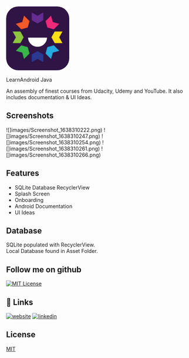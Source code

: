 
![Logo](images/ico2.png)


LearnAndroid Java

An assembly of finest courses from Udacity, Udemy and YouTube. It also includes documentation & UI Ideas.



## Screenshots

![]images/Screenshot_1638310222.png)
![]images/Screenshot_1638310247.png)
![]images/Screenshot_1638310254.png)
![]images/Screenshot_1638310261.png)
![]images/Screenshot_1638310266.png)




## Features

- SQLite Database RecyclerView
- Splash Screen
- Onboarding
- Android Documentation
- UI Ideas




## Database

SQLite populated with RecyclerView. \
Local Database found in Asset Folder. 



## Follow me on github


[![MIT License](https://img.shields.io/github/followers/5?style=social)](https://github.com/tterb/atomic-design-ui/blob/master/LICENSEs)


 
## 🔗 Links
[![website](https://img.shields.io/badge/my_portfolio-000?style=for-the-badge&logo=ko-fi&logoColor=white)](https://katherinempeterson.com/)
[![linkedin](https://img.shields.io/badge/linkedin-0A66C2?style=for-the-badge&logo=linkedin&logoColor=white)](https://www.linkedin.com/)



## License

[MIT](https://choosealicense.com/licenses/mit/)

